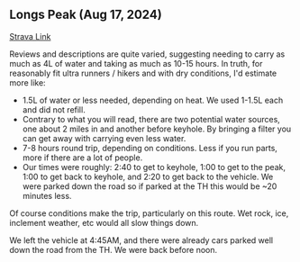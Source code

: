## Longs Peak (Aug 17, 2024)

[Strava Link](https://www.strava.com/activities/12173606739)

Reviews and descriptions are quite varied, suggesting needing to carry as much as 4L of water and taking as much as 10-15 hours. In truth, for reasonably fit ultra runners / hikers and with dry conditions, I'd estimate more like:

- 1.5L of water or less needed, depending on heat. We used 1-1.5L each and did not refill.
- Contrary to what you will read, there are two potential water sources, one about 2 miles in and another before keyhole. By bringing a filter you can get away with carrying even less water.
- 7-8 hours round trip, depending on conditions. Less if you run parts, more if there are a lot of people.
- Our times were roughly: 2:40 to get to keyhole, 1:00 to get to the peak, 1:00 to get back to keyhole, and 2:20 to get back to the vehicle. We were parked down the road so if parked at the TH this would be ~20 minutes less.

Of course conditions make the trip, particularly on this route. Wet rock, ice, inclement weather, etc would all slow things down.

We left the vehicle at 4:45AM, and there were already cars parked well down the road from the TH. We were back before noon.
